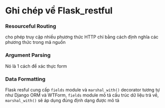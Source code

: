 # Ghi chép về Flask_restful

### Resourceful Routing
cho phép truy cập nhiều phương thức HTTP chỉ bằng cách định nghĩa các phương thức trong mã nguồn
### Argument Parsing
Nó là 1 cách để xác thực form
### Data Formatting
Flask resful cung cấp `fields` module và `marshal_with()` decorator tương tự như Django ORM và WTForm, `fields` module mô tả cấu trúc dữ liệu trả về, `marshal_with()` sẽ áp dụng đúng định dạng được mô tả
